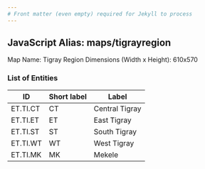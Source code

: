 ```yaml
---
# Front matter (even empty) required for Jekyll to process
---
```


## JavaScript Alias: maps/tigrayregion

Map Name: Tigray Region
Dimensions (Width x Height): 610x570





### List of Entities

ID | Short label | Label
---|---|---|
ET.TI.CT|CT|Central Tigray
ET.TI.ET|ET|East Tigray
ET.TI.ST|ST|South Tigray
ET.TI.WT|WT|West Tigray
ET.TI.MK|MK|Mekele